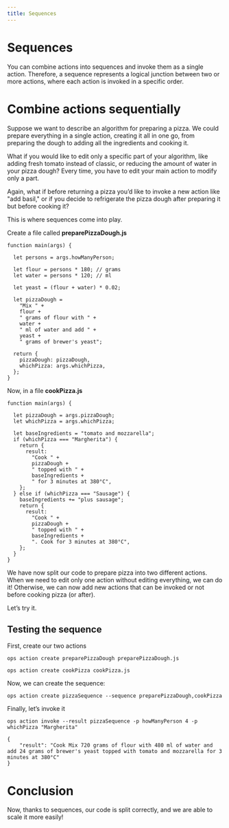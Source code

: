 ```yaml
---
title: Sequences
---
```

# Sequences

You can combine actions into sequences and invoke them as a single
action. Therefore, a sequence represents a logical junction between two
or more actions, where each action is invoked in a specific order.

# Combine actions sequentially

Suppose we want to describe an algorithm for preparing a pizza. We could
prepare everything in a single action, creating it all in one go, from
preparing the dough to adding all the ingredients and cooking it.

What if you would like to edit only a specific part of your algorithm,
like adding fresh tomato instead of classic, or reducing the amount of
water in your pizza dough? Every time, you have to edit your main action
to modify only a part.

Again, what if before returning a pizza you’d like to invoke a new
action like "add basil," or if you decide to refrigerate the pizza dough
after preparing it but before cooking it?

This is where sequences come into play.

Create a file called **preparePizzaDough.js**

    function main(args) {

      let persons = args.howManyPerson;

      let flour = persons * 180; // grams
      let water = persons * 120; // ml

      let yeast = (flour + water) * 0.02;

      let pizzaDough =
        "Mix " +
        flour +
        " grams of flour with " +
        water +
        " ml of water and add " +
        yeast +
        " grams of brewer's yeast";

      return {
        pizzaDough: pizzaDough,
        whichPizza: args.whichPizza,
      };
    }

Now, in a file **cookPizza.js**

    function main(args) {

      let pizzaDough = args.pizzaDough;
      let whichPizza = args.whichPizza;

      let baseIngredients = "tomato and mozzarella";
      if (whichPizza === "Margherita") {
        return {
          result:
            "Cook " +
            pizzaDough +
            " topped with " +
            baseIngredients +
            " for 3 minutes at 380°C",
        };
      } else if (whichPizza === "Sausage") {
        baseIngredients += "plus sausage";
        return {
          result:
            "Cook " +
            pizzaDough +
            " topped with " +
            baseIngredients +
            ". Cook for 3 minutes at 380°C",
        };
      }
    }

We have now split our code to prepare pizza into two different actions.
When we need to edit only one action without editing everything, we can
do it! Otherwise, we can now add new actions that can be invoked or not
before cooking pizza (or after).

Let’s try it.

## Testing the sequence

First, create our two actions

    ops action create preparePizzaDough preparePizzaDough.js

    ops action create cookPizza cookPizza.js

Now, we can create the sequence:

    ops action create pizzaSequence --sequence preparePizzaDough,cookPizza

Finally, let’s invoke it

    ops action invoke --result pizzaSequence -p howManyPerson 4 -p whichPizza "Margherita"

    {
        "result": "Cook Mix 720 grams of flour with 480 ml of water and add 24 grams of brewer's yeast topped with tomato and mozzarella for 3 minutes at 380°C"
    }

# Conclusion

Now, thanks to sequences, our code is split correctly, and we are able
to scale it more easily!
